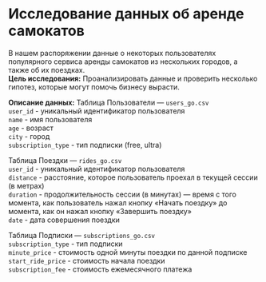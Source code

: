 # Исследование данных об аренде самокатов

В нашем распоряжении данные о некоторых пользователях популярного сервиса аренды самокатов из нескольких городов, а также об их поездках.\
**Цель исследования:** Проанализировать данные и проверить несколько гипотез, которые могут помочь бизнесу вырасти.

**Описание данных:**
Таблица Пользователи — ```users_go.csv```\
```user_id``` - уникальный идентификатор пользователя\
```name``` - имя пользователя\
```age``` - возраст\
```city``` - город\
```subscription_type``` - тип подписки (free, ultra)

Таблица Поездки — ```rides_go.csv```\
```user_id``` - уникальный идентификатор пользователя\
```distance``` - расстояние, которое пользователь проехал в текущей сессии (в метрах)\
```duration``` - продолжительность сессии (в минутах) — время с того момента, как пользователь нажал кнопку «Начать поездку» до момента, как он нажал кнопку «Завершить поездку»\
```date``` - дата совершения поездки

Таблица Подписки — ```subscriptions_go.csv```\
```subscription_type``` - тип подписки\
```minute_price``` - стоимость одной минуты поездки по данной подписке\
```start_ride_price``` - стоимость начала поездки\
```subscription_fee``` - стоимость ежемесячного платежа
